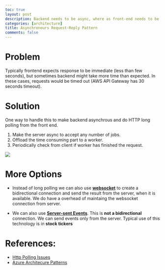 ```yaml
---
toc: true
layout: post
description: Backend needs to be async, where as front-end needs to be sync
categories: [architecture]
title: Asynchronours Request-Reply Pattern
comments: false
---
```


# Problem     
Typically frontend expects response to be immediate (less than few seconds), but sometimes backend might take more time than expected. In these cases, requests would be timed out (AWS API Gateway has 30 seconds timeout).

# Solution    
One way to handle this to make backend asynchrous and do HTTP long polling from the front end. 

1) Make the server async to accept any number of jobs.    
2) Offload the time consuming part to a worker.     
3) Periodically check from client if worker has finished the request.      

![](https://user-images.githubusercontent.com/3127498/189568631-93f2e2fc-c61a-4755-b6c0-1058088423bb.png)

# More Options
* Instead of long polling we can also use **[websocket](https://developer.mozilla.org/en-US/docs/Web/API/WebSockets_API)** to create a bidirectional connection and send the result from the server, when it is available. We do have a overhead of maintaing the websocket connection from server.

* We can also use **[Server-sent Events](https://developer.mozilla.org/en-US/docs/Web/API/Server-sent_events/Using_server-sent_events)**. This is **not a bidirectional** connection. We can send events only from the server. Typical use of this technology is in **stock tickers**


# References:
* [Http Polling Issues](https://datatracker.ietf.org/doc/html/rfc6202#section-2.1)          
* [Azure Architecure Patterns](https://docs.microsoft.com/en-us/azure/architecture/patterns/async-request-reply)
